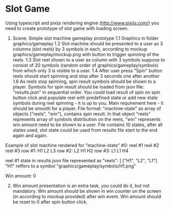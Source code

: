 # Slot Game

Using typescript and pixijs rendering engine (http://www.pixijs.com/) you need to create prototype of slot game with loading screen.

1. Scene: Simple slot machine gameplay prototype
1.1 Graphics in folder graphics/gameplay 
1.2 Slot machine should be presented to a user as 3 columns (slot reels) by 3 symbols in each, according to mockup graphics/gameplay/mockup.png with button to trigger spinning of the reels.
1.3 Slot reel shown to a user as column with 3 symbols suppose to consist of 20 symbols (random order of graphics/gameplay/symbols) from which only 3 is visible to a user.
1.4 After user press "Spin" button reels should start spinning and stop after 3 seconds one after another
1.6 As reels stop spinning, spin result symbols should be shown to a player. Symbols for spin result should be loaded from json file: "results.json" in sequential order. You could load result of spin on spin button click and populate reel with predefined state or add new state symbols during reel spinning - it is up to you. Main requirement here - it should be smooth for a player.
File format: "machine-state" as array of objects {"reels", "win"}, contains spin result.
In that object "reels" represents array of symbols distribution on the reels, "win" represents win amount need to be shown to a user. File contains 10 states, after all states used, slot state could be used from results file start to the end again and again. 

Example of slot machine rendered for "machine-state" #0:
			reel #1		reel #2		reel #3	
row #1: 	H1 			L2 			L3
row #2: 	L2 			H1 			H2
row #3: 	L1 			L1 			H4

reel #1 state in results.json file represented as 
			"reels": [
				["H1", "L2", "L1"]
"H1" reffers to a symbol "graphics/gameplay/symbols/H1.png"

Win amount: 0

2. Win amount presentation is an extra task, you could do it, but not mandatory.
Win amount should be shown in win counter on the screen (in according to mockup provided) after win event.
Win amount should be reset to 0 after spin button click.

